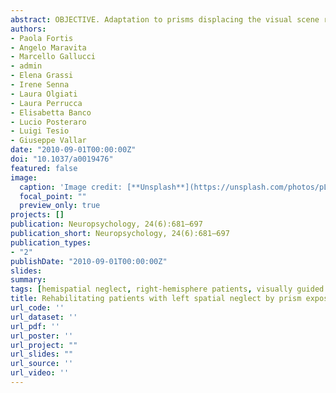 ```yaml
---
abstract: OBJECTIVE. Adaptation to prisms displacing the visual scene rightward is a therapeutic tool for left unilateral spatial neglect (USN). We aimed at comparing the effects of the classic adaptation procedure (repeated pointing toward visual targets, control treatment, C), with those of a novel adaptation method, involving ecological visuomotor activities (experimental treatment, E). METHOD. In 10 right-brain-damaged USN patients, each treatment was given for 1 week, with a crossover design, for a total of 20 sessions, twice per day. USN was assessed by cancellation, reading, and drawing tasks, and by a standardized scale. Neurological severity was assessed by the National Institutes of Health (NIH) stroke scale (Brott et al., 1989), disability by the Functional Independence Measure (FIM) scale. RESULTS. The 2-week treatments (EC, CE) were equally effective, improving both USN, confirming previous reports (Frassinetti, Angeli, Meneghello, Avanzi, & Làdavas, 2002) and, importantly, disability. The improvement was independent of baseline performance, duration of disease, and neurological severity. Recovery took place after the first week, continued in the second week, and was stable at the follow-up of 3 months. The improvement of USN, measured by cancellation performance, and, in part, that of disability, measured through the FIM scale, were mediated by the size of the leftward aftereffects, suggesting a causal relationship between prism exposure and recovery. The E protocol was better tolerated. CONCLUSIONS. Daily life visuomotor activities, associated with prism exposure, are a useful tool for rehabilitating USN patients. This new treatment may widen the compliance with prism exposure treatments and their feasibility within home-based programs.
authors:
- Paola Fortis
- Angelo Maravita
- Marcello Gallucci
- admin
- Elena Grassi
- Irene Senna
- Laura Olgiati
- Laura Perrucca
- Elisabetta Banco
- Lucio Posteraro
- Luigi Tesio
- Giuseppe Vallar
date: "2010-09-01T00:00:00Z"
doi: "10.1037/a0019476"
featured: false
image:
  caption: 'Image credit: [**Unsplash**](https://unsplash.com/photos/pLCdAaMFLTE)'
  focal_point: ""
  preview_only: true
projects: []
publication: Neuropsychology, 24(6):681–697
publication_short: Neuropsychology, 24(6):681–697
publication_types:
- "2"
publishDate: "2010-09-01T00:00:00Z"
slides: 
summary:
tags: [hemispatial neglect, right-hemisphere patients, visually guided movement, adaptation, rehabilitation]
title: Rehabilitating patients with left spatial neglect by prism exposure during a visuomotor activity
url_code: ''
url_dataset: ''
url_pdf: ''
url_poster: ''
url_project: ""
url_slides: ""
url_source: ''
url_video: ''
---
```


